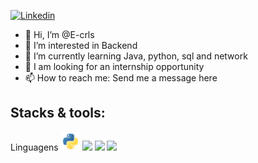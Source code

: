 [![Linkedin](https://img.shields.io/badge/Anderson-blue?style=flat&logo=linkedin)](https://www.linkedin.com/in/andcarlos/)
- 👋 Hi, I’m @E-crls
- 👀 I’m interested in Backend
- 🌱 I’m currently learning Java, python, sql and network
- 💞️ I am looking for an internship opportunity
- 📫 How to reach me: Send me a message here

## Stacks & tools:
Linguagens
<code><img height="30" src="https://raw.githubusercontent.com/devicons/devicon/master/icons/python/python-original.svg"></code>
<code><img height="30" src="https://cdn.jsdelivr.net/gh/devicons/devicon/icons/java/java-original.svg"></code>
<code><img height="30" src="https://cdn.jsdelivr.net/gh/devicons/devicon/icons/linux/linux-original.svg"></code>
<code><img height="30" src="https://cdn.jsdelivr.net/gh/devicons/devicon/icons/vscode/vscode-original.svg"></code>
